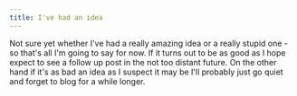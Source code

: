 ```yaml
---
title: I've had an idea
---
```


Not sure yet whether I've had a really amazing idea or a really stupid one - so that's all I'm going to say for now. If it turns out to be as good as I hope expect to see a follow up post in the not too distant future. On the other hand if it's as bad an idea as I suspect it may be I'll probably just go quiet and forget to blog for a while longer.